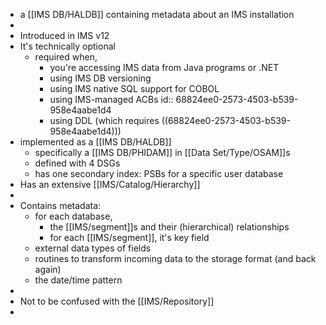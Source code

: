 - a [[IMS DB/HALDB]] containing metadata about an IMS installation
-
- Introduced in IMS v12
- It's technically optional
	- required when,
		- you're accessing IMS data from Java programs or .NET
		- using IMS DB versioning
		- using IMS native SQL support for COBOL
		- using IMS-managed ACBs
		  id:: 68824ee0-2573-4503-b539-958e4aabe1d4
		- using DDL (which requires ((68824ee0-2573-4503-b539-958e4aabe1d4)))
- implemented as a [[IMS DB/HALDB]]
	- specifically a [[IMS DB/PHIDAM]] in [[Data Set/Type/OSAM]]s
	- defined with 4 DSGs
	- has one secondary index: PSBs for a specific user database
- Has an extensive [[IMS/Catalog/Hierarchy]]
-
- Contains metadata:
	- for each database,
		- the [[IMS/segment]]s and their (hierarchical) relationships
		- for each [[IMS/segment]], it's key field
	- external data types of fields
	- routines to transform incoming data to the storage format (and back again)
	- the date/time pattern
-
- Not to be confused with the [[IMS/Repository]]
-